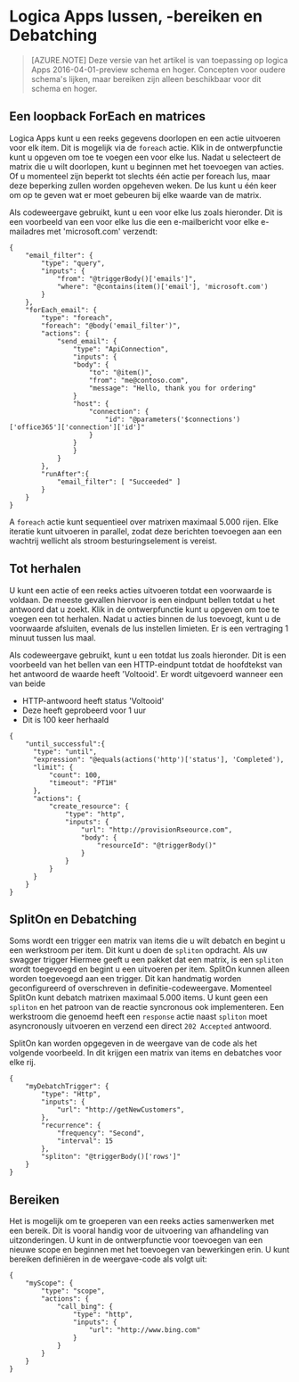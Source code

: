 <properties
   pageTitle="Logica Apps lussen, -bereiken en Debatching | Microsoft Azure"
   description="Logica App lus, scope vaststellen en debatching concepten"
   services="logic-apps"
   documentationCenter=".net,nodejs,java"
   authors="jeffhollan"
   manager="dwrede"
   editor=""/>

<tags
   ms.service="logic-apps"
   ms.devlang="multiple"
   ms.topic="article"
   ms.tgt_pltfrm="na"
   ms.workload="integration"
   ms.date="05/14/2016"
   ms.author="jehollan"/>
   
# <a name="logic-apps-loops-scopes-and-debatching"></a>Logica Apps lussen, -bereiken en Debatching
  
>[AZURE.NOTE] Deze versie van het artikel is van toepassing op logica Apps 2016-04-01-preview schema en hoger.  Concepten voor oudere schema's lijken, maar bereiken zijn alleen beschikbaar voor dit schema en hoger.
  
## <a name="foreach-loop-and-arrays"></a>Een loopback ForEach en matrices
  
Logica Apps kunt u een reeks gegevens doorlopen en een actie uitvoeren voor elk item.  Dit is mogelijk via de `foreach` actie.  Klik in de ontwerpfunctie kunt u opgeven om toe te voegen een voor elke lus.  Nadat u selecteert de matrix die u wilt doorlopen, kunt u beginnen met het toevoegen van acties.  Of u momenteel zijn beperkt tot slechts één actie per foreach lus, maar deze beperking zullen worden opgeheven weken.  De lus kunt u één keer om op te geven wat er moet gebeuren bij elke waarde van de matrix.

Als codeweergave gebruikt, kunt u een voor elke lus zoals hieronder.  Dit is een voorbeeld van een voor elke lus die een e-mailbericht voor elke e-mailadres met 'microsoft.com' verzendt:

```
{
    "email_filter": {
        "type": "query",
        "inputs": {
            "from": "@triggerBody()['emails']",
            "where": "@contains(item()['email'], 'microsoft.com')
        }
    },
    "forEach_email": {
        "type": "foreach",
        "foreach": "@body('email_filter')",
        "actions": {
            "send_email": {
                "type": "ApiConnection",
                "inputs": {
                "body": {
                    "to": "@item()",
                    "from": "me@contoso.com",
                    "message": "Hello, thank you for ordering"
                }
                "host": {
                    "connection": {
                        "id": "@parameters('$connections')['office365']['connection']['id']"
                    }
                }
                }
            }
        },
        "runAfter":{
            "email_filter": [ "Succeeded" ]
        }
    }
}
```
  
  A `foreach` actie kunt sequentieel over matrixen maximaal 5.000 rijen.  Elke iteratie kunt uitvoeren in parallel, zodat deze berichten toevoegen aan een wachtrij wellicht als stroom besturingselement is vereist.
  
## <a name="until-loop"></a>Tot herhalen
  
  U kunt een actie of een reeks acties uitvoeren totdat een voorwaarde is voldaan.  De meeste gevallen hiervoor is een eindpunt bellen totdat u het antwoord dat u zoekt.  Klik in de ontwerpfunctie kunt u opgeven om toe te voegen een tot herhalen.  Nadat u acties binnen de lus toevoegt, kunt u de voorwaarde afsluiten, evenals de lus instellen limieten.  Er is een vertraging 1 minuut tussen lus maal.
  
  Als codeweergave gebruikt, kunt u een totdat lus zoals hieronder.  Dit is een voorbeeld van het bellen van een HTTP-eindpunt totdat de hoofdtekst van het antwoord de waarde heeft 'Voltooid'.  Er wordt uitgevoerd wanneer een van beide 
  
  * HTTP-antwoord heeft status 'Voltooid'
  * Deze heeft geprobeerd voor 1 uur
  * Dit is 100 keer herhaald
  
  ```
  {
      "until_successful":{
        "type": "until",
        "expression": "@equals(actions('http')['status'], 'Completed'),
        "limit": {
            "count": 100,
            "timeout": "PT1H"
        },
        "actions": {
            "create_resource": {
                "type": "http",
                "inputs": {
                    "url": "http://provisionRseource.com",
                    "body": {
                        "resourceId": "@triggerBody()"
                    }
                }
            }
        }
      }
  }
  ```
  
## <a name="spliton-and-debatching"></a>SplitOn en Debatching

Soms wordt een trigger een matrix van items die u wilt debatch en begint u een werkstroom per item.  Dit kunt u doen de `spliton` opdracht.  Als uw swagger trigger Hiermee geeft u een pakket dat een matrix, is een `spliton` wordt toegevoegd en begint u een uitvoeren per item.  SplitOn kunnen alleen worden toegevoegd aan een trigger.  Dit kan handmatig worden geconfigureerd of overschreven in definitie-codeweergave.  Momenteel SplitOn kunt debatch matrixen maximaal 5.000 items.  U kunt geen een `spliton` en het patroon van de reactie syncronous ook implementeren.  Een werkstroom die genoemd heeft een `response` actie naast `spliton` moet asyncronously uitvoeren en verzend een direct `202 Accepted` antwoord.  

SplitOn kan worden opgegeven in de weergave van de code als het volgende voorbeeld.  In dit krijgen een matrix van items en debatches voor elke rij.

```
{
    "myDebatchTrigger": {
        "type": "Http",
        "inputs": {
            "url": "http://getNewCustomers",
        },
        "recurrence": {
            "frequency": "Second",
            "interval": 15
        },
        "spliton": "@triggerBody()['rows']"
    }
}
```

## <a name="scopes"></a>Bereiken

Het is mogelijk om te groeperen van een reeks acties samenwerken met een bereik.  Dit is vooral handig voor de uitvoering van afhandeling van uitzonderingen.  U kunt in de ontwerpfunctie voor toevoegen van een nieuwe scope en beginnen met het toevoegen van bewerkingen erin.  U kunt bereiken definiëren in de weergave-code als volgt uit:


```
{
    "myScope": {
        "type": "scope",
        "actions": {
            "call_bing": {
                "type": "http",
                "inputs": {
                    "url": "http://www.bing.com"
                }
            }
        }
    }
}
```
